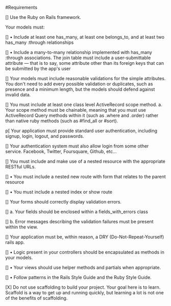 #Requirements

[] Use the Ruby on Rails framework.

Your models must:

[] • Include at least one has_many, at least one belongs_to, and at least two has_many :through relationships

[] • Include a many-to-many relationship implemented with has_many :through associations. The join table must include a user-submittable attribute — that is to say, some attribute other than its foreign keys that can be submitted by the app's user

[] Your models must include reasonable validations for the simple attributes. You don't need to add every possible validation or duplicates, such as presence and a minimum length, but the models should defend against invalid data.

[] You must include at least one class level ActiveRecord scope method. a. Your scope method must be chainable, meaning that you must use ActiveRecord Query methods within it (such as .where and .order) rather than native ruby methods (such as #find_all or #sort).

p[ Your application must provide standard user authentication, including signup, login, logout, and passwords.

[] Your authentication system must also allow login from some other service. Facebook, Twitter, Foursquare, Github, etc...

[] You must include and make use of a nested resource with the appropriate RESTful URLs.

[] • You must include a nested new route with form that relates to the parent resource

[] • You must include a nested index or show route

[] Your forms should correctly display validation errors.

[] a. Your fields should be enclosed within a fields_with_errors class

[] b. Error messages describing the validation failures must be present within the view.

[] Your application must be, within reason, a DRY (Do-Not-Repeat-Yourself) rails app.

[] • Logic present in your controllers should be encapsulated as methods in your models.

[] • Your views should use helper methods and partials when appropriate.

[] • Follow patterns in the Rails Style Guide and the Ruby Style Guide.

[X] Do not use scaffolding to build your project. Your goal here is to learn. Scaffold is a way to get up and running quickly, but learning a lot is not one of the benefits of scaffolding.

